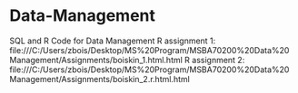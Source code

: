 # Data-Management
SQL and R Code for Data Management
R assignment 1: file:///C:/Users/zbois/Desktop/MS%20Program/MSBA70200%20Data%20Management/Assignments/boiskin_1.html.html
R assignment 2: file:///C:/Users/zbois/Desktop/MS%20Program/MSBA70200%20Data%20Management/Assignments/boiskin_2.r.html.html
